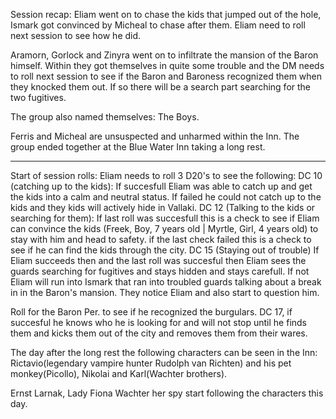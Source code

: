 Session recap:
Eliam went on to chase the kids that jumped out of the hole, Ismark got convinced by Micheal to chase after them. Eliam need to roll next session to see how he did.

Aramorn, Gorlock and Zinyra went on to infiltrate the mansion of the Baron himself. Within they got themselves in quite some trouble and the DM needs to roll next session to see if the Baron and Baroness recognized them when they knocked them out. If so there will be a search part searching for the two fugitives. 

The group also named themselves: The Boys.

Ferris and Micheal are unsuspected and unharmed within the Inn. The group ended together at the Blue Water Inn taking a long rest.

---
Start of session rolls:
Eliam needs to roll 3 D20's to see the following:
DC 10 (catching up to the kids): If succesfull Eliam was able to catch up and  get the kids into a calm and neutral status. If failed he could not catch up to the kids and they kids will actively hide in Vallaki.
DC 12 (Talking to the kids or searching for them): If last roll was succesfull this is a check to see if Eliam can convince the kids (Freek, Boy, 7 years old | Myrtle, Girl, 4 years old) to stay with him and head to safety. if the last check failed this is a check to see if he can find the kids through the city.
DC 15 (Staying out of trouble) If Eliam succeeds then and the last roll was succesful then Eliam sees the guards searching for fugitives and stays hidden and stays carefull. If not Eliam will run into Ismark that ran into troubled guards talking about a break in in the Baron's mansion. They notice Eliam and also start to question him. 

Roll for the Baron Per. to see if he recognized the burgulars. DC 17, if succesful he knows who he is looking for and will not stop until he finds them and kicks them out of the city and removes them from their wares.

The day after the long rest the following characters can be seen in the Inn: Rictavio(legendary vampire hunter Rudolph van Richten) and his pet monkey(Picollo), Nikolai and Karl(Wachter brothers).

Ernst Larnak, Lady Fiona Wachter her spy start following the characters this day.